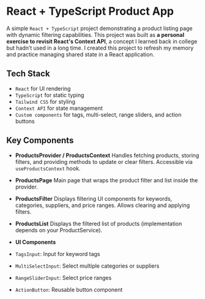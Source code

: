 # React + TypeScript Product App

A simple `React + TypeScript` project demonstrating a product listing page with dynamic filtering capabilities. This project was built as **a personal exercise to revisit React's Context API**, a concept I learned back in college but hadn’t used in a long time. I created this project to refresh my memory and practice managing shared state in a React application.

## Tech Stack

- `React` for UI rendering
- `TypeScript` for static typing
- `Tailwind CSS` for styling
- `Context API` for state management
- `Custom components` for tags, multi-select, range sliders, and action buttons

## Key Components

- **ProductsProvider / ProductsContext**
  Handles fetching products, storing filters, and providing methods to update or clear filters.
  Accessible via `useProductsContext` hook.
- **ProductsPage**
  Main page that wraps the product filter and list inside the provider.

- **ProductsFilter**
  Displays filtering UI components for keywords, categories, suppliers, and price ranges.
  Allows clearing and applying filters.

- **ProductsList**
  Displays the filtered list of products (implementation depends on your ProductService).

- **UI Components**
- `TagsInput`: Input for keyword tags
- `MultiSelectInput`: Select multiple categories or suppliers
- `RangeSliderInput`: Select price ranges
- `ActionButton`: Reusable button component

